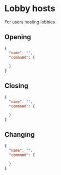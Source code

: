 # Lobby hosts
For users hosting lobbies.

## Opening
```json
{
  "name": "",
  "command": {
    
  }
}
```

## Closing
```json
{
  "name": "",
  "command": {
    
  }
}
```

## Changing
```json
{
  "name": "",
  "command": {
    
  }
}
```


